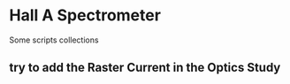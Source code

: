 # Hall A Spectrometer 
Some scripts collections







## try to add the Raster Current in the Optics Study 


